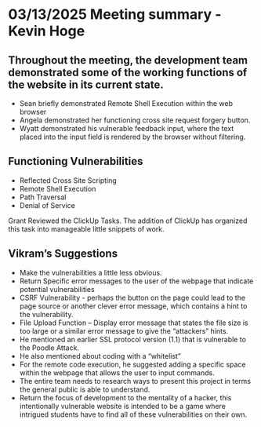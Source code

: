 # 03/13/2025 Meeting summary - Kevin Hoge

## Throughout the meeting, the development team demonstrated some of the working functions of the website in its current state.
* Sean briefly demonstrated Remote Shell Execution within the web browser
* Angela demonstrated her functioning cross site request forgery button.
* Wyatt demonstrated his vulnerable feedback input, where the text placed into the input field is rendered by the browser without filtering.

## Functioning Vulnerabilities
* Reflected Cross Site Scripting
* Remote Shell Execution
* Path Traversal
* Denial of Service

Grant Reviewed the ClickUp Tasks. The addition of ClickUp has organized this task into manageable little snippets of work.
## Vikram’s Suggestions
* Make the vulnerabilities a little less obvious.
* Return Specific error messages to the user of the webpage that indicate potential vulnerabilities
* CSRF Vulnerability - perhaps the button on the page could lead to the page source or another clever error message, which contains a hint to the vulnerability.
* File Upload Function – Display error message that states the file size is too large or a similar error message to give the “attackers” hints.
* He mentioned an earlier SSL protocol version (1.1) that is vulnerable to the Poodle Attack.
* He also mentioned about coding with a “whitelist”
* For the remote code execution, he suggested adding a specific space within the webpage that allows the user to input commands.
* The entire team needs to research ways to present this project in terms the general public is able to understand.
* Return the focus of development to the mentality of a hacker, this intentionally vulnerable website is intended to be a game where intrigued students have to find all of these vulnerabilities on their own.